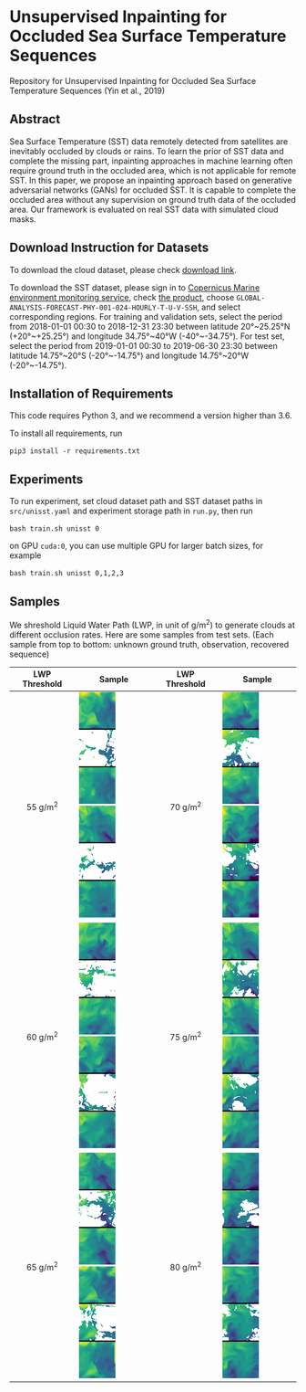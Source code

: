# Unsupervised Inpainting for Occluded Sea Surface Temperature Sequences
Repository for Unsupervised Inpainting for Occluded Sea Surface Temperature Sequences (Yin et al., 2019)

## Abstract

Sea Surface Temperature (SST) data remotely detected from satellites are inevitably occluded by clouds or rains. To learn the prior of SST data and complete the missing part, inpainting approaches in machine learning often require ground truth in the occluded area, which is not applicable for remote SST. In this paper, we propose an inpainting approach based on generative adversarial networks (GANs) for occluded SST. It is capable to complete the occluded area without any supervision on ground truth data of the occluded area. Our framework is evaluated on real SST data with simulated cloud masks.

## Download Instruction for Datasets

To download the cloud dataset, please check [download link](https://doi.org/10.6084/m9.figshare.9929798).

To download the SST dataset, please sign in to [Copernicus Marine environment monitoring service](http://marine.copernicus.eu/services-portfolio/access-to-products/), check [the product](http://marine.copernicus.eu/services-portfolio/access-to-products/?option=com_csw&view=details&product_id=GLOBAL_ANALYSIS_FORECAST_PHY_001_024), choose `GLOBAL-ANALYSIS-FORECAST-PHY-001-024-HOURLY-T-U-V-SSH`, and select corresponding regions. For training and validation sets, select the period from 2018-01-01 00:30 to 2018-12-31 23:30 between latitude 20°\~25.25°N (+20°\~+25.25°) and longitude 34.75°\~40°W (-40°\~-34.75°). For test set, select the period from 2019-01-01 00:30 to 2019-06-30 23:30 between latitude 14.75°\~20°S (-20°\~-14.75°) and longitude 14.75°\~20°W (-20°\~-14.75°).

## Installation of Requirements

This code requires Python 3, and we recommend a version higher than 3.6.

To install all requirements, run 
```
pip3 install -r requirements.txt
```

## Experiments

To run experiment, set cloud dataset path and SST dataset paths in `src/unisst.yaml` and experiment storage path in `run.py`, then run
```
bash train.sh unisst 0
```
on GPU `cuda:0`, you can use multiple GPU for larger batch sizes, for example
```
bash train.sh unisst 0,1,2,3
```

## Samples

We shreshold Liquid Water Path (LWP, in unit of g/m<sup>2</sup>) to generate clouds at different occlusion rates. Here are some samples from test sets. (Each sample from top to bottom: unknown ground truth, observation, recovered sequence) 

| LWP Threshold | Sample | LWP Threshold | Sample | 
| :-----------: | ------ | :-----------: | ------ |
| 55 g/m<sup>2</sup> | ![alt text](https://github.com/yuan-yin/UNISST/blob/master/samples/test_55gm2_1.gif) ![alt text](https://github.com/yuan-yin/UNISST/blob/master/samples/test_55gm2_2.gif) | 70 g/m<sup>2</sup> | ![alt text](https://github.com/yuan-yin/UNISST/blob/master/samples/test_70gm2_1.gif) ![alt text](https://github.com/yuan-yin/UNISST/blob/master/samples/test_70gm2_2.gif) | 
| 60 g/m<sup>2</sup> | ![alt text](https://github.com/yuan-yin/UNISST/blob/master/samples/test_60gm2_1.gif) ![alt text](https://github.com/yuan-yin/UNISST/blob/master/samples/test_60gm2_2.gif) | 75 g/m<sup>2</sup> | ![alt text](https://github.com/yuan-yin/UNISST/blob/master/samples/test_75gm2_1.gif) ![alt text](https://github.com/yuan-yin/UNISST/blob/master/samples/test_75gm2_2.gif) | 
| 65 g/m<sup>2</sup> | ![alt text](https://github.com/yuan-yin/UNISST/blob/master/samples/test_65gm2_1.gif) ![alt text](https://github.com/yuan-yin/UNISST/blob/master/samples/test_65gm2_2.gif) | 80 g/m<sup>2</sup> | ![alt text](https://github.com/yuan-yin/UNISST/blob/master/samples/test_80gm2_1.gif) ![alt text](https://github.com/yuan-yin/UNISST/blob/master/samples/test_80gm2_2.gif) | 
